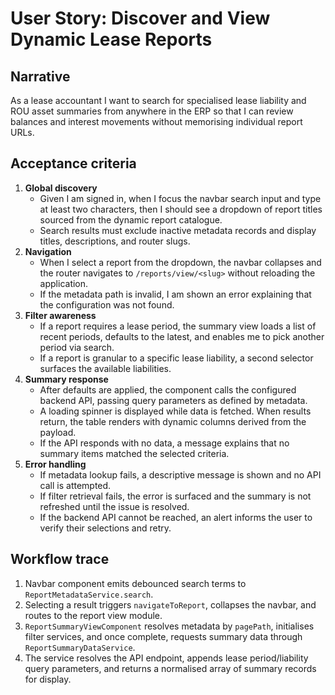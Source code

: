 # User Story: Discover and View Dynamic Lease Reports

## Narrative
As a lease accountant I want to search for specialised lease liability and ROU asset summaries from anywhere in the ERP so that I
can review balances and interest movements without memorising individual report URLs.

## Acceptance criteria
1. **Global discovery**
   - Given I am signed in, when I focus the navbar search input and type at least two characters, then I should see a dropdown of
     report titles sourced from the dynamic report catalogue.
   - Search results must exclude inactive metadata records and display titles, descriptions, and router slugs.
2. **Navigation**
   - When I select a report from the dropdown, the navbar collapses and the router navigates to `/reports/view/<slug>` without
     reloading the application.
   - If the metadata path is invalid, I am shown an error explaining that the configuration was not found.
3. **Filter awareness**
   - If a report requires a lease period, the summary view loads a list of recent periods, defaults to the latest, and enables me
     to pick another period via search.
   - If a report is granular to a specific lease liability, a second selector surfaces the available liabilities.
4. **Summary response**
   - After defaults are applied, the component calls the configured backend API, passing query parameters as defined by metadata.
   - A loading spinner is displayed while data is fetched. When results return, the table renders with dynamic columns derived
     from the payload.
   - If the API responds with no data, a message explains that no summary items matched the selected criteria.
5. **Error handling**
   - If metadata lookup fails, a descriptive message is shown and no API call is attempted.
   - If filter retrieval fails, the error is surfaced and the summary is not refreshed until the issue is resolved.
   - If the backend API cannot be reached, an alert informs the user to verify their selections and retry.

## Workflow trace
1. Navbar component emits debounced search terms to `ReportMetadataService.search`.
2. Selecting a result triggers `navigateToReport`, collapses the navbar, and routes to the report view module.
3. `ReportSummaryViewComponent` resolves metadata by `pagePath`, initialises filter services, and once complete, requests
   summary data through `ReportSummaryDataService`.
4. The service resolves the API endpoint, appends lease period/liability query parameters, and returns a normalised array of
   summary records for display.
